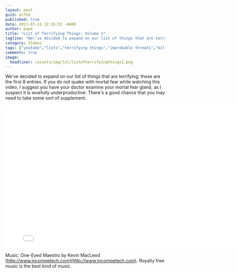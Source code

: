 ```yaml
---
layout: post
guid: ec75d
published: true
date: 2011-07-11 12:33:53 -0400
author: pope
title: "List of Terrifying Things: Volume 1"
tagline: "We\'ve decided to expand on our list of things that are terrifying; these are the first 8 entries. If you do not quake with mortal fear while watching this video, I suggest you have your doctor examine your mortal fear gland, as I suspect it is woefully underproductive. There\'s a good chance that you may need to take some sort of supplement."
category: Videos
tags: ["youtube","lists","terrifying things","improbable threats","kill it with fire","gross","leeches","jersey shore","anal probes","rocket sharks"]
comments: true 
image:
  headliner: /assets/img/lol/listofterrifyingthings1.png
---
```


We've decided to expand on our list of things that are terrifying; these are the first 8 entries. If you do not quake with mortal fear while watching this video, I suggest you have your doctor examine your mortal fear gland, as I suspect it is woefully underproductive. There's a good chance that you may need to take some sort of supplement.

<iframe width="800" height="450" src="//www.youtube.com/embed/PAahuymFQ7c" frameborder="0" allowfullscreen=""></iframe>

Music: One-Eyed Maestro by Kevin MacLeod [http://www.incompetech.com](http://www.incompetech.com). Royalty free music is the best kind of music.